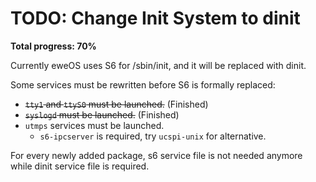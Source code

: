 # TODO: Change Init System to dinit

**Total progress: 70%**

Currently eweOS uses S6 for /sbin/init, and it will be replaced with dinit.

Some services must be rewritten before S6 is formally replaced:

- ~~`tty1` and `ttyS0` must be launched.~~ (Finished)
- ~~`syslogd` must be launched.~~ (Finished)
- `utmps` services must be launched.
  - `s6-ipcserver` is required, try `ucspi-unix` for alternative.

For every newly added package, s6 service file is not needed anymore while dinit service file is required.